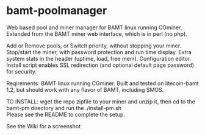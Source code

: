 bamt-poolmanager
================

Web based pool and miner manager for BAMT linux running CGminer.
Extended from the BAMT miner web interface, which is in perl (no php). 

Add or Remove pools, or Switch priority, without stopping your miner. 
Stop/start the miner, with password protection and run time display. 
Extra system stats in the header (uptime, load, free mem). 
Configuration editor.
Install script enables SSL redirection (and optional default page password) for security. 

Reqirements: BAMT linux running CGminer. Built and tested on litecoin-bamt 1.2, but should 
work with any flavor of BAMT, including SMOS. 

TO INSTALL: wget the repo zipfile to your miner and unzip it, then cd to the bamt-pm directory
and run the ./install-pm.sh  
Please see the README to complete the setup. 

See the Wiki for a screenshot
